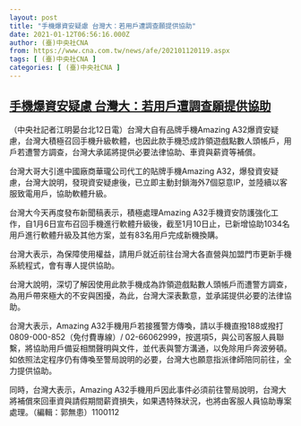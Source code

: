 ```yaml
---
layout: post
title: "手機爆資安疑慮 台灣大：若用戶遭調查願提供協助"
date: 2021-01-12T06:56:16.000Z
author: (臺)中央社CNA
from: https://www.cna.com.tw/news/afe/202101120119.aspx
tags: [ (臺)中央社CNA ]
categories: [ (臺)中央社CNA ]
---
```

<!--1610434576000-->
[手機爆資安疑慮 台灣大：若用戶遭調查願提供協助](https://www.cna.com.tw/news/afe/202101120119.aspx)
------

<div>
<div></div><div class="paragraph"><p>（中央社記者江明晏台北12日電）台灣大自有品牌手機Amazing A32爆資安疑慮，台灣大積極召回手機升級軟體，也因此款手機恐成詐領遊戲點數人頭帳戶，用戶若遭警方調查，台灣大承諾將提供必要法律協助、車資與薪資等補償。</p><p>台灣大哥大引進中國廠商華瓏公司代工的貼牌手機Amazing A32，爆發資安疑慮，台灣大說明，發現資安疑慮後，已立即主動封鎖海外7個惡意IP，並陸續以客服致電用戶，協助軟體升級。</p><p>台灣大今天再度發布新聞稿表示，積極處理Amazing A32手機資安防護強化工作，自1月6日宣布召回手機進行軟體升級後，截至1月10日止，已新增協助1034名用戶進行軟體升級及其他方案，並有83名用戶完成新機換購。</p><p>台灣大表示，為保障使用權益，請用戶就近前往台灣大各直營與加盟門市更新手機系統程式，會有專人提供協助。</p><p>台灣大說明，深切了解因使用此款手機成為詐領遊戲點數人頭帳戶而遭警方調查，為用戶帶來極大的不安與困擾，為此，台灣大深表歉意，並承諾提供必要的法律協助。</p><p>台灣大表示，Amazing A32手機用戶若接獲警方傳喚，請以手機直撥188或撥打0809-000-852（免付費專線）/ 02-66062999，按選項5，與公司客服人員聯繫，將協助用戶備妥相關聲明與文件，並代表與警方溝通，以免除用戶奔波勞頓。如依照法定程序仍有傳喚至警局說明的必要，台灣大也願意指派律師陪同前往，全力提供協助。</p><p>同時，台灣大表示，Amazing A32手機用戶因此事件必須前往警局說明，台灣大將補償來回車資與請假期間薪資損失，如果遇特殊狀況，也將由客服人員協助專案處理。（編輯：郭無患）1100112</p></div>
</div>
